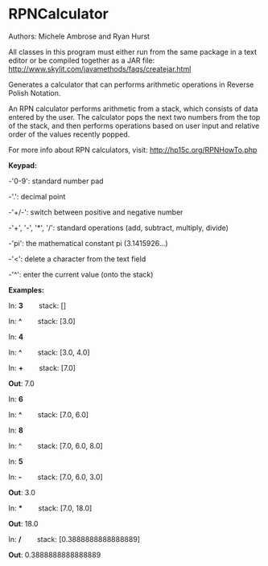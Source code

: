 # RPNCalculator
Authors: Michele Ambrose and Ryan Hurst

All classes in this program must either run from the same package in a text editor
or be compiled together as a JAR file: http://www.skylit.com/javamethods/faqs/createjar.html

Generates a calculator that can performs arithmetic operations in Reverse Polish Notation.

An RPN calculator performs arithmetic from a stack, which consists of data entered by the user. The calculator pops the next two numbers from the top of the stack, and then performs operations based on user input and relative order of the values recently popped.

For more info about RPN calculators, visit: http://hp15c.org/RPNHowTo.php

**Keypad:**

-'0-9': standard number pad

-'.': decimal point

-'+/-': switch between positive and negative number

-'+', '-', '*', '/': standard operations (add, subtract, multiply, divide)

-'pi': the mathematical constant pi (3.1415926...)

-'<': delete a character from the text field

-'^': enter the current value (onto the stack)


**Examples:**

In: __3__ &nbsp;&nbsp;&nbsp;&nbsp;&nbsp;&nbsp; stack: []

In: __^__ &nbsp;&nbsp;&nbsp;&nbsp;&nbsp;&nbsp; stack: [3.0]

In: __4__ &nbsp;&nbsp;&nbsp;&nbsp;&nbsp;&nbsp;

In: __^__ &nbsp;&nbsp;&nbsp;&nbsp;&nbsp;&nbsp; stack: [3.0, 4.0]

In: __+__ &nbsp;&nbsp;&nbsp;&nbsp;&nbsp;&nbsp; stack: [7.0]

__Out__: 7.0

In: __6__ 

In: __^__ &nbsp;&nbsp;&nbsp;&nbsp;&nbsp;&nbsp; stack: [7.0, 6.0]

In: __8__

In: ^ &nbsp;&nbsp;&nbsp;&nbsp;&nbsp;&nbsp; stack: [7.0, 6.0, 8.0]

In: __5__

In: __-__ &nbsp;&nbsp;&nbsp;&nbsp;&nbsp;&nbsp; stack: [7.0, 6.0, 3.0]

__Out__: 3.0

In: __*__ &nbsp;&nbsp;&nbsp;&nbsp;&nbsp;&nbsp; stack: [7.0, 18.0]

__Out__: 18.0

In: __/__ &nbsp;&nbsp;&nbsp;&nbsp;&nbsp;&nbsp; stack: [0.3888888888888889]

__Out__: 0.3888888888888889
